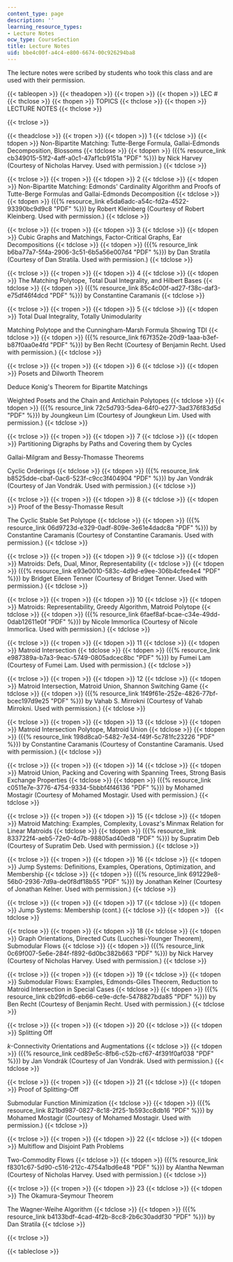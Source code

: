 ```yaml
---
content_type: page
description: ''
learning_resource_types:
- Lecture Notes
ocw_type: CourseSection
title: Lecture Notes
uid: bbe4c00f-a4c4-e800-6674-00c926294ba8
---
```


The lecture notes were scribed by students who took this class and are used with their permission.

{{< tableopen >}}
{{< theadopen >}}
{{< tropen >}}
{{< thopen >}}
LEC #
{{< thclose >}}
{{< thopen >}}
TOPICS
{{< thclose >}}
{{< thopen >}}
LECTURE NOTES
{{< thclose >}}

{{< trclose >}}

{{< theadclose >}}
{{< tropen >}}
{{< tdopen >}}
1
{{< tdclose >}}
{{< tdopen >}}
Non-Bipartite Matching: Tutte-Berge Formula, Gallai-Edmonds Decomposition, Blossoms
{{< tdclose >}}
{{< tdopen >}}
({{% resource_link cb349015-51f2-4aff-a0c1-47af1cb9151a "PDF" %}}) by Nick Harvey (Courtesy of Nicholas Harvey. Used with permission.)
{{< tdclose >}}

{{< trclose >}}
{{< tropen >}}
{{< tdopen >}}
2
{{< tdclose >}}
{{< tdopen >}}
Non-Bipartite Matching: Edmonds' Cardinality Algorithm and Proofs of Tutte-Berge Formulas and Gallai-Edmonds Decomposition
{{< tdclose >}}
{{< tdopen >}}
({{% resource_link e5da6adc-a54c-fd2a-4522-93390bc9d9c8 "PDF" %}}) by Robert Kleinberg (Courtesy of Robert Kleinberg. Used with permission.)
{{< tdclose >}}

{{< trclose >}}
{{< tropen >}}
{{< tdopen >}}
3
{{< tdclose >}}
{{< tdopen >}}
Cubic Graphs and Matchings, Factor-Critical Graphs, Ear Decompositions
{{< tdclose >}}
{{< tdopen >}}
({{% resource_link b6ba77a7-5f4a-2906-3c51-6b5a56e007d4 "PDF" %}}) by Dan Stratila (Courtesy of Dan Stratila. Used with permission.)
{{< tdclose >}}

{{< trclose >}}
{{< tropen >}}
{{< tdopen >}}
4
{{< tdclose >}}
{{< tdopen >}}
The Matching Polytope, Total Dual Integrality, and Hilbert Bases
{{< tdclose >}}
{{< tdopen >}}
({{% resource_link 85c4c00f-ad27-f38c-daf3-e75df46f4dcd "PDF" %}}) by Constantine Caramanis
{{< tdclose >}}

{{< trclose >}}
{{< tropen >}}
{{< tdopen >}}
5
{{< tdclose >}}
{{< tdopen >}}
Total Dual Integrality, Totally Unimodularity  
  
Matching Polytope and the Cunningham-Marsh Formula Showing TDI
{{< tdclose >}}
{{< tdopen >}}
({{% resource_link f67f352e-20d9-1aaa-b3ef-b87f0aa0e4fd "PDF" %}}) by Ben Recht (Courtesy of Benjamin Recht. Used with permission.)
{{< tdclose >}}

{{< trclose >}}
{{< tropen >}}
{{< tdopen >}}
6
{{< tdclose >}}
{{< tdopen >}}
Posets and Dilworth Theorem  
  
Deduce Konig's Theorem for Bipartite Matchings  
  
Weighted Posets and the Chain and Antichain Polytopes
{{< tdclose >}}
{{< tdopen >}}
({{% resource_link 72c5d793-5dea-64f0-e277-3ad376f83d5d "PDF" %}}) by Joungkeun Lim (Courtesy of Joungkeun Lim. Used with permission.)
{{< tdclose >}}

{{< trclose >}}
{{< tropen >}}
{{< tdopen >}}
7
{{< tdclose >}}
{{< tdopen >}}
Partitioning Digraphs by Paths and Covering them by Cycles  
  
Gallai-Milgram and Bessy-Thomasse Theorems  
  
Cyclic Orderings
{{< tdclose >}}
{{< tdopen >}}
({{% resource_link b8525dde-cbaf-0ac6-523f-c9cc3f404904 "PDF" %}}) by Jan Vondrák (Courtesy of Jan Vondrák. Used with permission.)
{{< tdclose >}}

{{< trclose >}}
{{< tropen >}}
{{< tdopen >}}
8
{{< tdclose >}}
{{< tdopen >}}
Proof of the Bessy-Thomasse Result  
  
The Cyclic Stable Set Polytope
{{< tdclose >}}
{{< tdopen >}}
({{% resource_link 06d9723d-e329-0adf-809e-3e61e4dadc8a "PDF" %}}) by Constantine Caramanis (Courtesy of Constantine Caramanis. Used with permission.)
{{< tdclose >}}

{{< trclose >}}
{{< tropen >}}
{{< tdopen >}}
9
{{< tdclose >}}
{{< tdopen >}}
Matroids: Defs, Dual, Minor, Representability
{{< tdclose >}}
{{< tdopen >}}
({{% resource_link e93e0010-583c-4d9d-e9ee-306b4cfee4e4 "PDF" %}}) by Bridget Eileen Tenner (Courtesy of Bridget Tenner. Used with permission.)
{{< tdclose >}}

{{< trclose >}}
{{< tropen >}}
{{< tdopen >}}
10
{{< tdclose >}}
{{< tdopen >}}
Matroids: Representability, Greedy Algorithm, Matroid Polytope
{{< tdclose >}}
{{< tdopen >}}
({{% resource_link 6faef8af-bcae-c34e-49dd-0dab12611e0f "PDF" %}}) by Nicole Immorlica (Courtesy of Nicole Immorlica. Used with permission.)
{{< tdclose >}}

{{< trclose >}}
{{< tropen >}}
{{< tdopen >}}
11
{{< tdclose >}}
{{< tdopen >}}
Matroid Intersection
{{< tdclose >}}
{{< tdopen >}}
({{% resource_link e987389a-b7a3-9eac-5749-0805adcec8bc "PDF" %}}) by Fumei Lam (Courtesy of Fumei Lam. Used with permission.)
{{< tdclose >}}

{{< trclose >}}
{{< tropen >}}
{{< tdopen >}}
12
{{< tdclose >}}
{{< tdopen >}}
Matroid Intersection, Matroid Union, Shannon Switching Game
{{< tdclose >}}
{{< tdopen >}}
({{% resource_link 1f49f61e-252e-4826-77bf-bcec197d9e25 "PDF" %}}) by Vahab S. Mirrokni (Courtesy of Vahab Mirrokni. Used with permission.)
{{< tdclose >}}

{{< trclose >}}
{{< tropen >}}
{{< tdopen >}}
13
{{< tdclose >}}
{{< tdopen >}}
Matroid Intersection Polytope, Matroid Union
{{< tdclose >}}
{{< tdopen >}}
({{% resource_link 198d8ca0-5482-7e34-f49f-5c781fc23226 "PDF" %}}) by Constantine Caramanis (Courtesy of Constantine Caramanis. Used with permission.)
{{< tdclose >}}

{{< trclose >}}
{{< tropen >}}
{{< tdopen >}}
14
{{< tdclose >}}
{{< tdopen >}}
Matroid Union, Packing and Covering with Spanning Trees, Strong Basis Exchange Properties
{{< tdclose >}}
{{< tdopen >}}
({{% resource_link c0511e7e-3776-4754-9334-5bbbf4f46136 "PDF" %}}) by Mohamed Mostagir (Courtesy of Mohamed Mostagir. Used with permission.)
{{< tdclose >}}

{{< trclose >}}
{{< tropen >}}
{{< tdopen >}}
15
{{< tdclose >}}
{{< tdopen >}}
Matroid Matching: Examples, Complexity, Lovasz's Minmax Relation for Linear Matroids
{{< tdclose >}}
{{< tdopen >}}
({{% resource_link 833722f4-aeb5-72e0-4d7b-98805ad40ed8 "PDF" %}}) by Supratim Deb (Courtesy of Supratim Deb. Used with permission.)
{{< tdclose >}}

{{< trclose >}}
{{< tropen >}}
{{< tdopen >}}
16
{{< tdclose >}}
{{< tdopen >}}
Jump Systems: Definitions, Examples, Operations, Optimization, and Membership
{{< tdclose >}}
{{< tdopen >}}
({{% resource_link 691229e8-56b0-2936-7d9a-de0f8df18b55 "PDF" %}}) by Jonathan Kelner (Courtesy of Jonathan Kelner. Used with permission.)
{{< tdclose >}}

{{< trclose >}}
{{< tropen >}}
{{< tdopen >}}
17
{{< tdclose >}}
{{< tdopen >}}
Jump Systems: Membership (cont.)
{{< tdclose >}}
{{< tdopen >}}
 
{{< tdclose >}}

{{< trclose >}}
{{< tropen >}}
{{< tdopen >}}
18
{{< tdclose >}}
{{< tdopen >}}
Graph Orientations, Directed Cuts (Lucchesi-Younger Theorem), Submodular Flows
{{< tdclose >}}
{{< tdopen >}}
({{% resource_link 0c69f007-5e6e-284f-f892-6d0bc382b663 "PDF" %}}) by Nick Harvey (Courtesy of Nicholas Harvey. Used with permission.)
{{< tdclose >}}

{{< trclose >}}
{{< tropen >}}
{{< tdopen >}}
19
{{< tdclose >}}
{{< tdopen >}}
Submodular Flows: Examples, Edmonds-Giles Theorem, Reduction to Matroid Intersection in Special Cases
{{< tdclose >}}
{{< tdopen >}}
({{% resource_link cb29fcd6-eb66-ce9e-dcfe-5478827bda85 "PDF" %}}) by Ben Recht (Courtesy of Benjamin Recht. Used with permission.)
{{< tdclose >}}

{{< trclose >}}
{{< tropen >}}
{{< tdopen >}}
20
{{< tdclose >}}
{{< tdopen >}}
Splitting Off  
  
$k$-Connectivity Orientations and Augmentations
{{< tdclose >}}
{{< tdopen >}}
({{% resource_link ced89e5c-8fb6-c52b-cf67-4f391f0af038 "PDF" %}}) by Jan Vondrák (Courtesy of Jan Vondrák. Used with permission.)
{{< tdclose >}}

{{< trclose >}}
{{< tropen >}}
{{< tdopen >}}
21
{{< tdclose >}}
{{< tdopen >}}
Proof of Splitting-Off  
  
Submodular Function Minimization
{{< tdclose >}}
{{< tdopen >}}
({{% resource_link 821bd987-0827-8c18-2f25-1b593cc8db16 "PDF" %}}) by Mohamed Mostagir (Courtesy of Mohamed Mostagir. Used with permission.)
{{< tdclose >}}

{{< trclose >}}
{{< tropen >}}
{{< tdopen >}}
22
{{< tdclose >}}
{{< tdopen >}}
Multiflow and Disjoint Path Problems  
  
Two-Commodity Flows
{{< tdclose >}}
{{< tdopen >}}
({{% resource_link f8301c67-5d90-c516-212c-4754a1bd6e48 "PDF" %}}) by Alantha Newman (Courtesy of Nicholas Harvey. Used with permission.)
{{< tdclose >}}

{{< trclose >}}
{{< tropen >}}
{{< tdopen >}}
23
{{< tdclose >}}
{{< tdopen >}}
The Okamura-Seymour Theorem  
  
The Wagner-Weihe Algorithm
{{< tdclose >}}
{{< tdopen >}}
({{% resource_link b4133bdf-4cad-4f2b-8cc8-2b6c30addf30 "PDF" %}}) by Dan Stratila
{{< tdclose >}}

{{< trclose >}}

{{< tableclose >}}